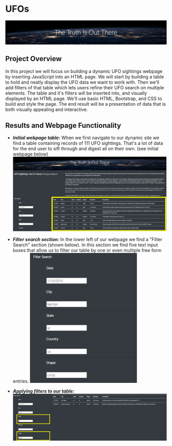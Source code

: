 # UFOs
![](static/images/The_Truth_Is_Out_There.PNG)
## Project Overview
In this project we will focus on building a dynamic UFO sightings webpage by inserting JavaScript into an HTML page. We will start by building a table to hold and neatly display the UFO data we want to work with. Then we'll add filters of that table which lets users refine their UFO search on multiple elements. The table and it's filters will be inserted into, and visually displayed by an HTML page. We'll use basic HTML, Bootstrap, and CSS to build and style the page. The end result will be a presentation of data that is both visually appealing and interactive.  

## Results and Webpage Functionality 
- ***Initial webpage table:*** When we first navigate to our dynamic site we find a table containing records of 111 UFO sightings. That's a lot of data for the end user to sift through and digest all on their own. (see initial webpage below)  
![](static/images/readme1.png)


- ***Filter search section:*** In the lower left of our webpage we find a "Filter Search" section (shown below). In this section we find five text input boxes that allow us to filter our table by one or even multiple free form entries. 
![](static/images/readme2.png)


- ***Applying filters to our table:***
![](static/images/readme3.png)